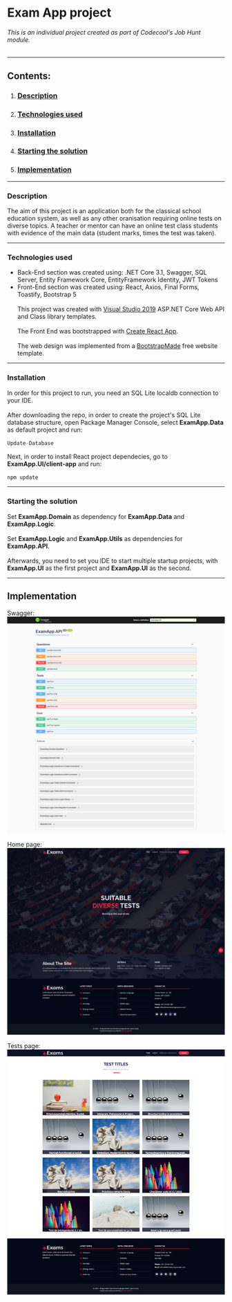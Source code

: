 # Exam App project

###### This is an individual project created as part of Codecool's Job Hunt module.

---

## Contents:
1. ### [Description](#Description)
2. ### [Technologies used](#Technologies-used)
3. ### [Installation](#Installation)
4. ### [Starting the solution](#Starting-the-solution)
5. ### [Implementation](#Implementation)
   
---

### Description

The aim of this project is an application both for the classical school education system, as 
well as any other oranisation requiring online tests on diverse topics. 
A teacher or mentor can have an online test class students with evidence of the main data 
(student marks, times the test was taken).

---

### Technologies used

- Back-End section was created using:
.NET Core 3.1, Swagger, SQL Server, Entity Framework Core, EntityFramework Identity, JWT Tokens
- Front-End section was created using:
React, Axios, Final Forms, Toastify, Bootstrap 5
<br/><br/>
This project was created with [Visual Studio 2019](https://visualstudio.microsoft.com/vs/) ASP.NET Core Web API and Class library templates.
<br/><br/>
The Front End was bootstrapped with [Create React App](https://github.com/facebook/create-react-app).
<br/><br/>
The web design was implemented from a [BootstrapMade](https://bootstrapmade.com/free-website-templates/) free website template.

---

### Installation

In order for this project to run, you need an SQL Lite localdb connection to your IDE.
<br/><br/>
After downloading the repo, in order to create the project's SQL Lite database structure, 
open Package Manager Console, select __ExamApp.Data__ as default project and run:
```c#
Update-Database
```

Next, in order to install React project dependecies, go to __ExamApp.UI/client-app__ and run:
```javascript
npm update
```

---

### Starting the solution

Set __ExamApp.Domain__ as dependency for __ExamApp.Data__ and __ExamApp.Logic__.
<br/><br/>
Set __ExamApp.Logic__ and __ExamApp.Utils__ as dependencies for __ExamApp.API__.
<br/><br/>
Afterwards, you need to set you IDE to start multiple startup projects, with __ExamApp.UI__ 
as the first project and __ExamApp.UI__ as the second.

---

## Implementation

Swagger:
![Swagger](swagger.png)

Home page:
![Home page](homePage.png)

Tests page:
![Mentors page](testsPage.png)